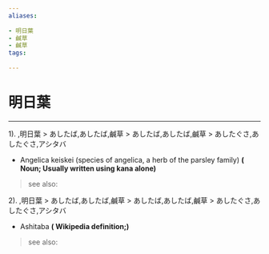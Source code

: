 ```yaml
---
aliases:
    
- 明日葉
- 鹹草
- 鹹草
tags:
    
---
```


# 明日葉
---
1).
,明日葉 > あしたば,あしたば,鹹草 > あしたば,あしたば,鹹草 > あしたぐさ,あしたぐさ,アシタバ

- Angelica keiskei (species of angelica, a herb of the parsley family)
**( Noun; Usually written using kana alone)**
> see also: 
            
2).
,明日葉 > あしたば,あしたば,鹹草 > あしたば,あしたば,鹹草 > あしたぐさ,あしたぐさ,アシタバ

- Ashitaba
**( Wikipedia definition;)**
> see also: 
            